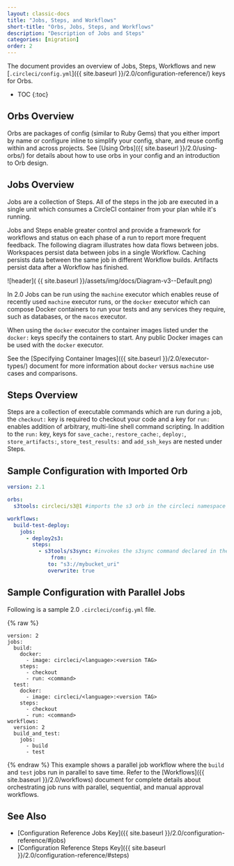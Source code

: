 ```yaml
---
layout: classic-docs
title: "Jobs, Steps, and Workflows"
short-title: "Orbs, Jobs, Steps, and Workflows"
description: "Description of Jobs and Steps"
categories: [migration]
order: 2
---
```


The document provides an overview of Jobs, Steps, Workflows and new [`.circleci/config.yml`]({{ site.baseurl }}/2.0/configuration-reference/) keys for Orbs.

* TOC
{:toc}

## Orbs Overview

Orbs are packages of config (similar to Ruby Gems) that you either import by name or configure inline to simplify your config, share, and reuse config within and across projects. See [Using Orbs]({{ site.baseurl }}/2.0/using-orbs/) for details about how to use orbs in your config and an introduction to Orb design.

## Jobs Overview

Jobs are a collection of Steps. All of the steps in the job are executed in a single unit which consumes a CircleCI container from your plan while it's running.

Jobs and Steps enable greater control and provide a framework for workflows and status on each phase of a run to report more frequent feedback. The following diagram illustrates how data flows between jobs. Workspaces persist data between jobs in a single Workflow. Caching persists data between the same job in different Workflow builds. Artifacts persist data after a Workflow has finished.

![header]( {{ site.baseurl }}/assets/img/docs/Diagram-v3--Default.png)

In 2.0 Jobs can be run using the `machine` executor which enables reuse of recently used `machine` executor runs, or the `docker` executor which can compose Docker containers to run your tests and any services they require, such as databases, or the `macos` executor.

When using the `docker` executor the container images listed under the `docker:` keys specify the containers to start.  Any public Docker images can be used with the `docker` executor.

See the [Specifying Container Images]({{ site.baseurl }}/2.0/executor-types/) document for more information about `docker` versus `machine` use cases and comparisons.

## Steps Overview

Steps are a collection of executable commands which are run during a job, the `checkout:` key is required to checkout your code and a key for `run:` enables addition of arbitrary, multi-line shell command scripting.  In addition to the `run:` key, keys for `save_cache:`, `restore_cache:`,  `deploy:`, `store_artifacts:`, `store_test_results:` and `add_ssh_keys` are nested under Steps.

## Sample Configuration with Imported Orb

 ```yaml
 version: 2.1
 
 orbs:
   s3tools: circleci/s3@1 #imports the s3 orb in the circleci namespace
 
 workflows:
   build-test-deploy:
     jobs:
       - deploy2s3:
         steps:
           - s3tools/s3sync: #invokes the s3sync command declared in the s3 orb
               from: .
              to: "s3://mybucket_uri"
              overwrite: true
```


## Sample Configuration with Parallel Jobs

Following is a sample 2.0 `.circleci/config.yml` file.

{% raw %}
```
version: 2
jobs:
  build:
    docker:
      - image: circleci/<language>:<version TAG>
    steps:
      - checkout
      - run: <command>
  test:
    docker:
      - image: circleci/<language>:<version TAG>
    steps:
      - checkout
      - run: <command>
workflows:
  version: 2
  build_and_test:
    jobs:
      - build
      - test
```
{% endraw %}
This example shows a parallel job workflow where the `build` and `test` jobs run in parallel to save time. Refer to the [Workflows]({{ site.baseurl }}/2.0/workflows) document for complete details about orchestrating job runs with parallel, sequential, and manual approval workflows.


## See Also

- [Configuration Reference Jobs Key]({{ site.baseurl }}/2.0/configuration-reference/#jobs)
- [Configuration Reference Steps Key]({{ site.baseurl }}/2.0/configuration-reference/#steps)
